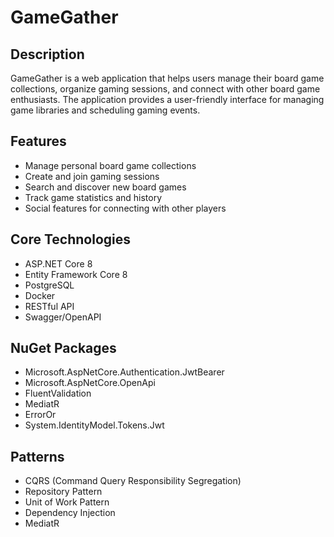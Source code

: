 # GameGather

## Description
GameGather is a web application that helps users manage their board game collections, organize gaming sessions, and connect with other board game enthusiasts. The application provides a user-friendly interface for managing game libraries and scheduling gaming events.

## Features

- Manage personal board game collections
- Create and join gaming sessions
- Search and discover new board games
- Track game statistics and history
- Social features for connecting with other players

## Core Technologies
- ASP.NET Core 8
- Entity Framework Core 8
- PostgreSQL
- Docker
- RESTful API
- Swagger/OpenAPI

## NuGet Packages
- Microsoft.AspNetCore.Authentication.JwtBearer
- Microsoft.AspNetCore.OpenApi
- FluentValidation
- MediatR
- ErrorOr
- System.IdentityModel.Tokens.Jwt

## Patterns
- CQRS (Command Query Responsibility Segregation)
- Repository Pattern
- Unit of Work Pattern
- Dependency Injection 
- MediatR 


